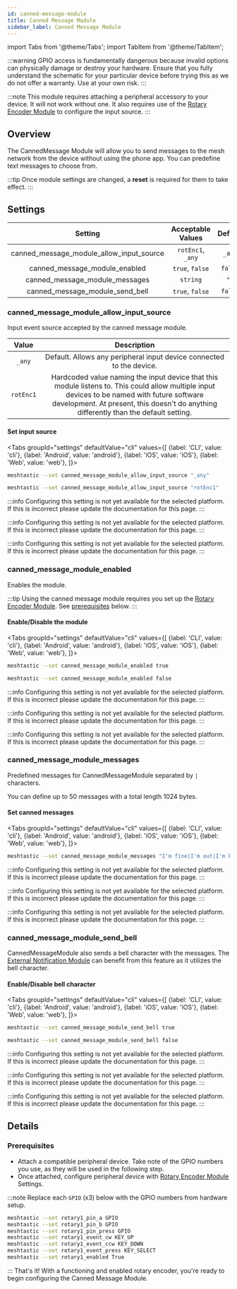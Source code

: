 ```yaml
---
id: canned-message-module
title: Canned Message Module
sidebar_label: Canned Message Module
---
```


import Tabs from '@theme/Tabs';
import TabItem from '@theme/TabItem';

:::warning
GPIO access is fundamentally dangerous because invalid options can physically damage or destroy your hardware. Ensure that you fully understand the schematic for your particular device before trying this as we do not offer a warranty. Use at your own risk.
:::

<!--- TODO add link to hardware setup to admonition--->

:::note
This module requires attaching a peripheral accessory to your device. It will not work without one. It also requires use of the [Rotary Encoder Module](rotary-encoder-module) to configure the input source.
:::

## Overview

The CannedMessage Module will allow you to send messages to the mesh network from the device without using the phone app. You can predefine text messages to choose from.

:::tip
Once module settings are changed, a **reset** is required for them to take effect.
:::

## Settings

|                 Setting                  | Acceptable Values | Default |
| :--------------------------------------: | :---------------: | :-----: |
| canned_message_module_allow_input_source | `rotEnc1`, `_any` | `_any`  |
|      canned_message_module_enabled       |  `true`, `false`  | `false` |
|      canned_message_module_messages      |     `string`      |  `""`   |
|     canned_message_module_send_bell      |  `true`, `false`  | `false` |

### canned_message_module_allow_input_source

Input event source accepted by the canned message module.

|   Value   |                                                                                                              Description                                                                                                              |
| :-------: | :-----------------------------------------------------------------------------------------------------------------------------------------------------------------------------------------------------------------------------------: |
|  `_any`   |                                                                                 Default. Allows any peripheral input device connected to the device.                                                                                  |
| `rotEnc1` | Hardcoded value naming the input device that this module listens to. This could allow multiple input devices to be named with future software development. At present, this doesn't do anything differently than the default setting. |

#### Set input source

<Tabs
groupId="settings"
defaultValue="cli"
values={[
{label: 'CLI', value: 'cli'},
{label: 'Android', value: 'android'},
{label: 'iOS', value: 'iOS'},
{label: 'Web', value: 'web'},
]}>
<TabItem value="cli">

```bash title="Set Allowed Input Source"
meshtastic --set canned_message_module_allow_input_source "_any"
```

```bash title="Specify Allowed Input Source"
meshtastic --set canned_message_module_allow_input_source "rotEnc1"
```

  </TabItem>
  <TabItem value="android">

:::info
Configuring this setting is not yet available for the selected platform. If this is incorrect please update the documentation for this page.
:::

  </TabItem>
  <TabItem value="iOS">

:::info
Configuring this setting is not yet available for the selected platform. If this is incorrect please update the documentation for this page.
:::

  </TabItem>
  <TabItem value="web">

:::info
Configuring this setting is not yet available for the selected platform. If this is incorrect please update the documentation for this page.
:::

  </TabItem>
</Tabs>

### canned_message_module_enabled

Enables the module.

:::tip
Using the canned message module requires you set up the [Rotary Encoder Module](rotary-encoder-module). See [prerequisites](#prerequisites) below.
:::

#### Enable/Disable the module

<Tabs
groupId="settings"
defaultValue="cli"
values={[
{label: 'CLI', value: 'cli'},
{label: 'Android', value: 'android'},
{label: 'iOS', value: 'iOS'},
{label: 'Web', value: 'web'},
]}>
<TabItem value="cli">

```bash title="Enable Canned Message Module"
meshtastic --set canned_message_module_enabled true
```

```bash title="Disable Canned Message Module"
meshtastic --set canned_message_module_enabled false
```

  </TabItem>
  <TabItem value="android">

:::info
Configuring this setting is not yet available for the selected platform. If this is incorrect please update the documentation for this page.
:::

  </TabItem>
  <TabItem value="iOS">

:::info
Configuring this setting is not yet available for the selected platform. If this is incorrect please update the documentation for this page.
:::

  </TabItem>
  <TabItem value="web">

:::info
Configuring this setting is not yet available for the selected platform. If this is incorrect please update the documentation for this page.
:::

  </TabItem>
</Tabs>

### canned_message_module_messages

Predefined messages for CannedMessageModule separated by `|` characters.

You can define up to 50 messages with a total length 1024 bytes.

#### Set canned messages

<Tabs
groupId="settings"
defaultValue="cli"
values={[
{label: 'CLI', value: 'cli'},
{label: 'Android', value: 'android'},
{label: 'iOS', value: 'iOS'},
{label: 'Web', value: 'web'},
]}>
<TabItem value="cli">

```bash title="Set Canned Messages"
meshtastic --set canned_message_module_messages "I'm fine|I'm out|I'm back|Need helping hand|Help me with saw|I need an alpinist|I need ambulance|Keep Calm|On my way|I will be late|I'm already waiting|We have company|Beer is cold|Roger"
```

  </TabItem>
  <TabItem value="android">

:::info
Configuring this setting is not yet available for the selected platform. If this is incorrect please update the documentation for this page.
:::

  </TabItem>
  <TabItem value="iOS">

:::info
Configuring this setting is not yet available for the selected platform. If this is incorrect please update the documentation for this page.
:::

  </TabItem>
  <TabItem value="web">

:::info
Configuring this setting is not yet available for the selected platform. If this is incorrect please update the documentation for this page.
:::

  </TabItem>
</Tabs>

### canned_message_module_send_bell

CannedMessageModule also sends a bell character with the messages.
The [External Notification Module](external-notification-module) can benefit from this feature as it utilizes the bell character.

#### Enable/Disable bell character

<Tabs
groupId="settings"
defaultValue="cli"
values={[
{label: 'CLI', value: 'cli'},
{label: 'Android', value: 'android'},
{label: 'iOS', value: 'iOS'},
{label: 'Web', value: 'web'},
]}>
<TabItem value="cli">

```bash title="Enable Bell Character"
meshtastic --set canned_message_module_send_bell true
```

```bash title="Disable Bell Character"
meshtastic --set canned_message_module_send_bell false
```

  </TabItem>
  <TabItem value="android">

:::info
Configuring this setting is not yet available for the selected platform. If this is incorrect please update the documentation for this page.
:::

  </TabItem>
  <TabItem value="iOS">

:::info
Configuring this setting is not yet available for the selected platform. If this is incorrect please update the documentation for this page.
:::

  </TabItem>
  <TabItem value="web">

:::info
Configuring this setting is not yet available for the selected platform. If this is incorrect please update the documentation for this page.
:::

  </TabItem>
</Tabs>

## Details

### Prerequisites

<!--- TODO add link to hardware pages to first bullet point --->

- Attach a compatible peripheral device. Take note of the GPIO numbers you use, as they will be used in the following step.
- Once attached, configure peripheral device with [Rotary Encoder Module](rotary-encoder-module) Settings.

:::note
Replace each `GPIO` (x3) below with the GPIO numbers from hardware setup.

```bash title="Canned Message Module - Required Rotary Encoder Module Settings"
meshtastic --set rotary1_pin_a GPIO
meshtastic --set rotary1_pin_b GPIO
meshtastic --set rotary1_pin_press GPIO
meshtastic --set rotary1_event_cw KEY_UP
meshtastic --set rotary1_event_ccw KEY_DOWN
meshtastic --set rotary1_event_press KEY_SELECT
meshtastic --set rotary1_enabled True
```

:::
That's it! With a functioning and enabled rotary encoder, you're ready to begin configuring the Canned Message Module.
